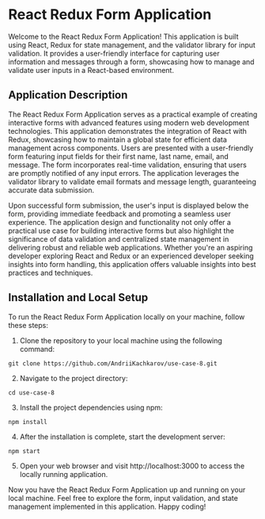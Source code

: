 # React Redux Form Application
Welcome to the React Redux Form Application! This application is built using React, Redux for state management, and the validator library for input validation. It provides a user-friendly interface for capturing user information and messages through a form, showcasing how to manage and validate user inputs in a React-based environment.

## Application Description
The React Redux Form Application serves as a practical example of creating interactive forms with advanced features using modern web development technologies. This application demonstrates the integration of React with Redux, showcasing how to maintain a global state for efficient data management across components. Users are presented with a user-friendly form featuring input fields for their first name, last name, email, and message. The form incorporates real-time validation, ensuring that users are promptly notified of any input errors. The application leverages the validator library to validate email formats and message length, guaranteeing accurate data submission.

Upon successful form submission, the user's input is displayed below the form, providing immediate feedback and promoting a seamless user experience. The application design and functionality not only offer a practical use case for building interactive forms but also highlight the significance of data validation and centralized state management in delivering robust and reliable web applications. Whether you're an aspiring developer exploring React and Redux or an experienced developer seeking insights into form handling, this application offers valuable insights into best practices and techniques.

## Installation and Local Setup
To run the React Redux Form Application locally on your machine, follow these steps:

1. Clone the repository to your local machine using the following command:
```shell
git clone https://github.com/AndriiKachkarov/use-case-8.git
```
2. Navigate to the project directory:
```shell
cd use-case-8
```
3. Install the project dependencies using npm:
```shell
npm install
```
4. After the installation is complete, start the development server:
```shell
npm start
```
5. Open your web browser and visit http://localhost:3000 to access the locally running application.

Now you have the React Redux Form Application up and running on your local machine. Feel free to explore the form, input validation, and state management implemented in this application. Happy coding!